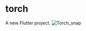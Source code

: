 # torch

A new Flutter project.
![Torch_snap](https://user-images.githubusercontent.com/83897459/211995125-c151e65d-0228-41e6-823e-0b97cd652d09.png)



